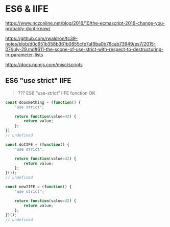 # ES6 & IIFE  

https://www.nczonline.net/blog/2016/10/the-ecmascript-2016-change-you-probably-dont-know/  

https://github.com/rwaldron/tc39-notes/blob/d0c651b358b361b0855cfe7af9ba0b76cab73949/es7/2015-07/july-29.md#611-the-scope-of-use-strict-with-respect-to-destructuring-in-parameter-lists

https://docs.npmjs.com/misc/scripts


## ES6 "use strict" IIFE

> ??? ES6 “use-strict” IIFE function OK  


```js
const doSomething = (function() {
    "use strict";

    return function(value=42) {
        return value;
    };
});
// undefined

const doIIFE = (function() {
    "use strict";

    return function(value=42) {
        return value;
    };
}());
// undefined

const newIIFE = (function() {
    "use strict";

    return function(value=42) {
        return value;
    };
})();
// undefined

``` 







